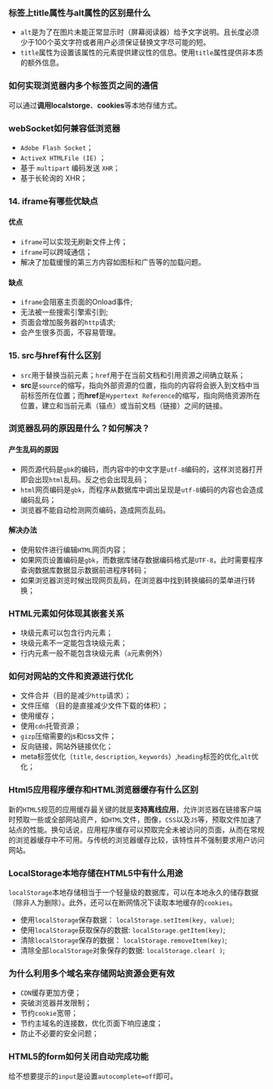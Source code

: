 ###  标签上title属性与alt属性的区别是什么

- `alt`是为了在图片未能正常显示时（屏幕阅读器）给予文字说明。且长度必须少于100个英文字符或者用户必须保证替换文字尽可能的短。
- `title`属性为设置该属性的元素提供建议性的信息。使用`title`属性提供非本质的额外信息。

### 如何实现浏览器内多个标签页之间的通信

可以通过**调用localstorge**、**cookies**等本地存储方式。

### webSocket如何兼容低浏览器

- `Adobe Flash Socket`；
- `ActiveX HTMLFile (IE)` ；
- 基于 `multipart` 编码发送 `XHR`；
- 基于长轮询的 XHR；

### 14. iframe有哪些优缺点

#### 优点

- `iframe`可以实现无刷新文件上传；
- `iframe`可以跨域通信；
- 解决了加载缓慢的第三方内容如图标和广告等的加载问题。

#### 缺点

- `iframe`会阻塞主页面的Onload事件;
- 无法被一些搜索引擎索引到;
- 页面会增加服务器的`http`请求;
- 会产生很多页面，不容易管理。

### 15. src与href有什么区别

- `src`用于替换当前元素；`href`用于在当前文档和引用资源之间确立联系；
- **src**是`source`的缩写，指向外部资源的位置，指向的内容将会嵌入到文档中当前标签所在位置；而**href**是`Hypertext Reference`的缩写，指向网络资源所在位置，建立和当前元素（锚点）或当前文档（链接）之间的链接。

### 浏览器乱码的原因是什么？如何解决？

#### 产生乱码的原因

- 网页源代码是`gbk`的编码，而内容中的中文字是`utf-8`编码的，这样浏览器打开即会出现`html`乱码。反之也会出现乱码；
- `html`网页编码是`gbk`，而程序从数据库中调出呈现是`utf-8`编码的内容也会造成编码乱码；
- 浏览器不能自动检测网页编码，造成网页乱码。

#### 解决办法

- 使用软件进行编辑`HTML`网页内容；
- 如果网页设置编码是`gbk`，而数据库储存数据编码格式是`UTF-8`，此时需要程序查询数据库数据显示数据前进程序转码；
- 如果浏览器浏览时候出现网页乱码，在浏览器中找到转换编码的菜单进行转换；

### HTML元素如何体现其嵌套关系

- 块级元素可以包含行内元素；
- 块级元素不一定能包含块级元素；
- 行内元素一般不能包含块级元素（`a`元素例外）

### 如何对网站的文件和资源进行优化

- 文件合并（目的是减少`http`请求）；
- 文件压缩 （目的是直接减少文件下载的体积）；
- 使用缓存；
- 使用`cdn`托管资源；
- `gizp`压缩需要的js和css文件；
- 反向链接，网站外链接优化；
- meta标签优化（`title`, `description`, `keywords`）,`heading`标签的优化,`alt`优化；

### Html5应用程序缓存和HTML浏览器缓存有什么区别

新的`HTML5`规范的应用缓存最关键的就是**支持离线应用**，允许浏览器在链接客户端时预取一些或全部网站资产，如`HTML`文件，图像，`CSS`以及`JS`等，预取文件加速了站点的性能。换句话说，应用程序缓存可以预取完全未被访问的页面，从而在常规的浏览器缓存中不可用。与传统的浏览器缓存比较，该特性并不强制要求用户访问网站。

###  LocalStorage本地存储在HTML5中有什么用途

`localStorage`本地存储相当于一个轻量级的数据库，可以在本地永久的储存数据（除非人为删除）。此外，还可以在断网情况下读取本地缓存的`cookies`。

- 使用`localStorage`保存数据： `localStorage.setItem(key, value)`;
- 使用`localStorage`获取保存的数据: `localStorage.getItem(key)`;
- 清除`localStorage`保存的数据： `localStorage.removeItem(key)`;
- 清除全部`localStorage`对象保存的数据: `localStorage.clear( )`;

### 为什么利用多个域名来存储网站资源会更有效

- `CDN`缓存更加方便；
- 突破浏览器并发限制；
- 节约`cookie`宽带；
- 节约主域名的连接数，优化页面下响应速度；
- 防止不必要的安全问题；

### HTML5的form如何关闭自动完成功能

给不想要提示的`input`是设置`autocomplete=off`即可。

